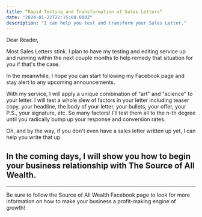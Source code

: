 ```yaml
---
title: “Rapid Testing and Transformation of Sales Letters”
date: "2024-01-22T22:15:00.000Z"
description: "I can help you test and transform your Sales Letter."
---
```


Dear Reader,

Most Sales Letters stink. I plan to have my testing and editing service up and running within the next couple months to help remedy that situation for you if that's the case.

In the meanwhile, I hope you can start following my Facebook page and stay alert to any upcoming announcements. 

With my service, I will apply a unique combination of "art" and "science" to your letter. I will test a whole slew of factors in your letter including teaser copy, your headline, the body of your letter, your bullets, your offer, your P.S., your signature, etc. So many factors! I'll test them all to the n-th degree until you radically bump up your response and conversion rates.

Oh, and by the way, if you don't even have a sales letter written up yet, I can help you write that up.

In the coming days, I will show you how to begin your business relationship with The Source of All Wealth.
---

---
Be sure to follow the Source of All Wealth Facebook page to look for more information on how to make your business a profit-making engine of growth!

